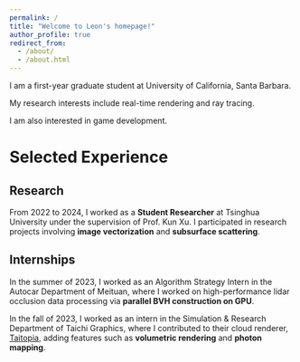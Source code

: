 ```yaml
---
permalink: /
title: "Welcome to Leon's homepage!"
author_profile: true
redirect_from: 
  - /about/
  - /about.html
---
```


I am a first-year graduate student at University of California, Santa Barbara.

My research interests include real-time rendering and ray tracing.

I am also interested in game development.

Selected Experience
======
Research
------
From 2022 to 2024, I worked as a **Student Researcher** at Tsinghua University under the supervision of Prof. Kun Xu. I participated in research projects involving **image vectorization** and **subsurface scattering**.

Internships
------
In the summer of 2023, I worked as an Algorithm Strategy Intern in the Autocar Department of Meituan, where I worked on high-performance lidar occlusion data processing via **parallel BVH construction on GPU**.

In the fall of 2023, I worked as an intern in the Simulation & Research Department of Taichi Graphics, where I contributed to their cloud renderer, [Taitopia](https://taitopia.design/), adding features such as **volumetric rendering** and **photon mapping**.
